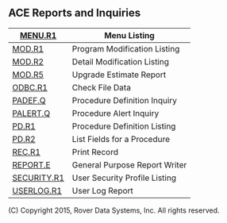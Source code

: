 ## ACE Reports and Inquiries
<PageHeader />

| [MENU.R1](../MENU-R1/README.md)         | Menu Listing                  |
| --------------------------------------- | ----------------------------- |
| [MOD.R1](../MOD-R1/README.md)           | Program Modification Listing  |
| [MOD.R2](../MOD-R2/README.md)           | Detail Modification Listing   |
| [MOD.R5](../MOD-R5/README.md)           | Upgrade Estimate Report       |
| [ODBC.R1](../ODBC-R1/README.md)         | Check File Data               |
| [PADEF.Q](../PADEF-Q/README.md)         | Procedure Definition Inquiry  |
| [PALERT.Q](../PALERT-Q/README.md)       | Procedure Alert Inquiry       |
| [PD.R1](../PD-R1/README.md)             | Procedure Definition Listing  |
| [PD.R2](../PD-R2/README.md)             | List Fields for a Procedure   |
| [REC.R1](../REC-R1/README.md)           | Print Record                  |
| [REPORT.E](../REPORT-E/README.md)       | General Purpose Report Writer |
| [SECURITY.R1](../SECURITY-R1/README.md) | User Security Profile Listing |
| [USERLOG.R1](../USERLOG-R1/README.md)   | User Log Report               |

(C) Copyright 2015, Rover Data Systems, Inc.
All rights reserved.
<badge text= "Version 8.10.57 " vertical="middle" />

<PageFooter />
